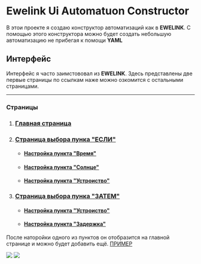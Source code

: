 # Ewelink Ui Automatuon Constructor
В этои проекте я создаю конструктор автоматизаций как в **EWELINK**.
С помощью этого конструктора можно будет создать небольшую автоматизацию не прибегая к помощи **YAML**

## Интерфейс
Интерфейс я часто заимстововал из **EWELINK**.
Здесь представлены две первые страницы по ссылкам наже можно озкомится с остальными страницами.
___
### Страницы
1. ### [Главная страница]()
2. ### [Страница выбора пунка "ЕСЛИ"]()
    - #### [Настройка пункта "Время"]()
    - #### [Настройка пункта "Солнце"]()
    - #### [Настройка пункта "Устроиство"]()
3. ### [Страница выбора пунка "ЗАТЕМ"]()
    - #### [Настройка пункта "Устроиство"]()
    - #### [Настройка пункта "Задержка"]()
  
После наторойки одного из пунктов он отобразится на главной странице и можно будет добавить ещё. [ПРИМЕР]()

![](http://192.168.0.101:8123/local/images/start_page.png) ![](http://192.168.0.101:8123/local/images/if_select.png) 



 
